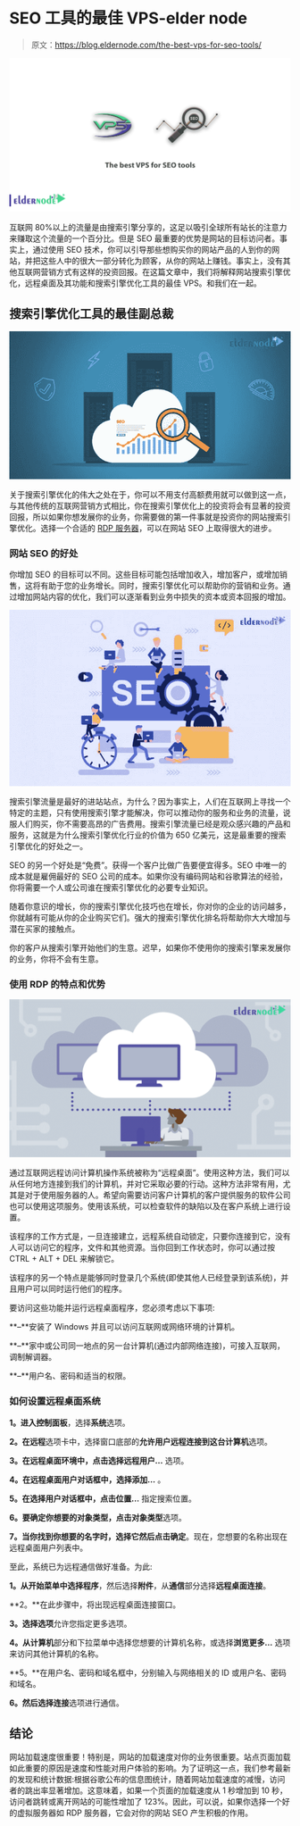# SEO 工具的最佳 VPS-elder node

> 原文：<https://blog.eldernode.com/the-best-vps-for-seo-tools/>

![The best VPS for SEO tools](img/7ab75f87e5a5d8190c1bce3332914392.png)

互联网 80%以上的流量是由搜索引擎分享的，这足以吸引全球所有站长的注意力来赚取这个流量的一个百分比。但是 SEO 最重要的优势是网站的目标访问者。事实上，通过使用 SEO 技术，你可以引导那些想购买你的网站产品的人到你的网站，并把这些人中的很大一部分转化为顾客，从你的网站上赚钱。事实上，没有其他互联网营销方式有这样的投资回报。在这篇文章中，我们将解释网站搜索引擎优化，远程桌面及其功能和搜索引擎优化工具的最佳 VPS。和我们在一起。

## 搜索引擎优化工具的最佳副总裁

![The best VPS for SEO tools](img/4d9f06b7f488d6de5527b05d3bbf6883.png)

关于搜索引擎优化的伟大之处在于，你可以不用支付高额费用就可以做到这一点，与其他传统的互联网营销方式相比，你在搜索引擎优化上的投资将会有显著的投资回报，所以如果你想发展你的业务，你需要做的第一件事就是投资你的网站搜索引擎优化。选择一个合适的 [RDP 服务器](https://eldernode.com/buy-rdp/)，可以在网站 SEO 上取得很大的进步。

### 网站 SEO 的好处

你增加 SEO 的目标可以不同。这些目标可能包括增加收入，增加客户，或增加销售，这将有助于您的业务增长。同时，搜索引擎优化可以帮助你的营销和业务。通过增加网站内容的优化，我们可以逐渐看到业务中损失的资本或资本回报的增加。

![SEO Benefits for Website](img/4328ed88b546f780c984066d216a2a38.png)

搜索引擎流量是最好的进站站点，为什么？因为事实上，人们在互联网上寻找一个特定的主题，只有使用搜索引擎才能解决，你可以推动你的服务和业务的流量，说服人们购买，你不需要高昂的广告费用。搜索引擎流量已经是观众感兴趣的产品和服务，这就是为什么搜索引擎优化行业的价值为 650 亿美元，这是最重要的搜索引擎优化的好处之一。

SEO 的另一个好处是“免费”。获得一个客户比做广告要便宜得多。SEO 中唯一的成本就是雇佣最好的 SEO 公司的成本。如果你没有编码网站和谷歌算法的经验，你将需要一个人或公司谁在搜索引擎优化的必要专业知识。

随着你意识的增长，你的搜索引擎优化技巧也在增长，你对你的企业的访问越多，你就越有可能从你的企业购买它们。强大的搜索引擎优化排名将帮助你大大增加与潜在买家的接触点。

你的客户从搜索引擎开始他们的生意。迟早，如果你不使用你的搜索引擎来发展你的业务，你将不会有生意。

### 使用 RDP 的特点和优势

![Features and benefits of using RDP](img/b58acac6858a566c4070baa7e728b792.png)

通过互联网远程访问计算机操作系统被称为“远程桌面”。使用这种方法，我们可以从任何地方连接到我们的计算机，并对它采取必要的行动。这种方法非常有用，尤其是对于使用服务器的人。希望向需要访问客户计算机的客户提供服务的软件公司也可以使用这项服务。使用该系统，可以检查软件的缺陷以及在客户系统上进行设置。

该程序的工作方式是，一旦连接建立，远程系统自动锁定，只要你连接到它，没有人可以访问它的程序，文件和其他资源。当你回到工作状态时，你可以通过按 CTRL + ALT + DEL 来解锁它。

该程序的另一个特点是能够同时登录几个系统(即使其他人已经登录到该系统)，并且用户可以同时运行他们的程序。

要访问这些功能并运行远程桌面程序，您必须考虑以下事项:

**–**安装了 Windows 并且可以访问互联网或网络环境的计算机。

**–**家中或公司同一地点的另一台计算机(通过内部网络连接)，可接入互联网，调制解调器。

**–**用户名、密码和适当的权限。

### 如何设置远程桌面系统

**1。**进入**控制面板**，选择**系统**选项。

**2。**在**远程**选项卡中，选择窗口底部的**允许用户远程连接到这台计算机**选项。

**3。**在远程桌面环境中，点击**选择远程用户…** 选项。

**4。**在远程桌面用户对话框中，选择**添加…** 。

**5。**在选择用户对话框中，点击**位置…** 指定搜索位置。

**6。**要确定你想要的对象类型，点击**对象类型**选项。

**7。**当你找到你想要的名字时，选择它然后点击**确定**。现在，您想要的名称出现在远程桌面用户列表中。

至此，系统已为远程通信做好准备。为此:

**1。**从开始菜单中选择**程序**，然后选择**附件**，从**通信**部分选择**远程桌面连接**。

**2。**在此步骤中，将出现远程桌面连接窗口。

**3。**选择**选项**允许您指定更多选项。

**4。**从**计算机**部分和下拉菜单中选择您想要的计算机名称，或选择**浏览更多…** 选项来访问其他计算机的名称。

**5。**在用户名、密码和域名框中，分别输入与网络相关的 ID 或用户名、密码和域名。

**6。**然后选择**连接**选项进行通信。

## 结论

网站加载速度很重要！特别是，网站的加载速度对你的业务很重要。站点页面加载如此重要的原因是速度和性能对用户体验的影响。为了证明这一点，我们参考最新的发现和统计数据:根据谷歌公布的信息图统计，随着网站加载速度的减慢，访问者的跳出率显著增加。这意味着，如果一个页面的加载速度从 1 秒增加到 10 秒，访问者跳转或离开网站的可能性增加了 123%。因此，可以说，如果你选择一个好的虚拟服务器如 RDP 服务器，它会对你的网站 SEO 产生积极的作用。